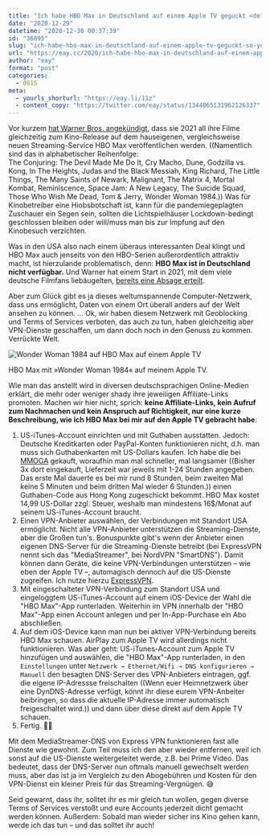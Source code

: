 ```yaml
---
title: "Ich habe HBO Max in Deutschland auf einem Apple TV geguckt <del>so you don't have to</del>"
date: "2020-12-29"
datetime: "2020-12-30 00:37:39"
id: "36895"
slug: "ich-habe-hbo-max-in-deutschland-auf-einem-apple-tv-geguckt-so-you-dont-have-to"
url: "https://eay.cc/2020/ich-habe-hbo-max-in-deutschland-auf-einem-apple-tv-geguckt-so-you-dont-have-to/"
author: "eay"
format: "post"
categories:
  - 0815
meta:
  - yourls_shorturl: "https://eay.li/11z"
  - content_copy: "https://twitter.com/eay/status/1344065131962126337"
---
```


Vor kurzem [hat Warner Bros. angekündigt](https://www.theverge.com/2020/12/3/22150605/hbo-max-warner-bros-movies-2021-simultaneous-release-matrix-godzilla-suicide-squad-space-jam), dass sie 2021 all ihre Filme gleichzeitig zum Kino-Release auf dem hauseigenen, vergleichsweise neuen Streaming-Service HBO Max veröffentlichen werden. ((Namentlich sind das in alphabetischer Reihenfolge:  
The Conjuring: The Devil Made Me Do It, Cry Macho, Dune, Godzilla vs. Kong, In The Heights, Judas and the Black Messiah, King Richard, The Little Things, The Many Saints of Newark, Malignant, The Matrix 4, Mortal Kombat, Reminiscence, Space Jam: A New Legacy, The Suicide Squad, Those Who Wish Me Dead, Tom & Jerry, Wonder Woman 1984.)) Was für Kinobetreiber eine Hiobsbotschaft ist, kann für die pandemiegeplagten Zuschauer ein Segen sein, sollten die Lichtspielhäuser Lockdown-bedingt geschlossen bleiben oder will/muss man bis zur Impfung auf den Kinobesuch verzichten.

Was in den USA also nach einem überaus interessanten Deal klingt und HBO Max auch jenseits von den HBO-Serien außerordentlich attraktiv macht, ist hierzulande problematisch, denn: **HBO Max ist in Deutschland nicht verfügbar.** Und Warner hat einem Start in 2021, mit dem viele deutsche Filmfans lieb­äugelten, [bereits eine Absage erteilt](https://www.spiegel.de/kultur/kino/hbo-max-erteilt-deutschland-fuer-2021-eine-absage-a-f0987181-cfe1-4228-a330-ec8572f94d61).

Aber zum Glück gibt es ja dieses weltumspannende Computer-Netzwerk, dass uns ermöglicht, Daten von einem Ort überall anders auf der Welt ansehen zu können. … Ok, wir haben diesem Netzwerk mit Geoblocking und Terms of Services verboten, das auch zu tun, haben gleichzeitig aber VPN-Dienste geschaffen, um dann doch noch in den Genuss zu kommen. Verrückte Welt.

![Wonder Woman 1984 auf HBO Max auf einem Apple TV](https://eay.cc/uploads/2020/ww1984-apple-tv.jpg)

HBO Max mit »Wonder Woman 1984« auf meinem Apple TV.

Wie man das anstellt wird in diversen deutschsprachigen Online-Medien erklärt, die mehr oder weniger shady ihre jeweiligen Affiliate-Links promoten. Machen wir hier nicht, sprich: **keine Affiliate-Links, kein Aufruf zum Nach­machen und kein Anspruch auf Richtigkeit, nur eine kurze Beschreibung, wie ich HBO Max bei mir auf den Apple TV gebracht habe**:

1. US-iTunes-Account einrichten und mit Guthaben ausstatten. Jedoch: Deutsche Kreditkarten oder PayPal-Konten funktionieren nicht, d.h. man muss sich Guthabenkarten mit US-Dollars kaufen. Ich habe die bei [MMOGA](https://www.mmoga.de/) gekauft, woraufhin man mal schneller, mal langsamer ((Bisher 3x dort eingekauft, Lieferzeit war jeweils mit 1-24 Stunden angegeben. Das erste Mal dauerte es bei mir rund 8 Stunden, beim zweiten Mal keine 5 Minuten und beim dritten Mal wieder 6 Stunden.)) einen Guthaben-Code aus Hong Kong zugeschickt bekommt. HBO Max kostet 14,99 US-Dollar zzgl. Steuer, weshalb man mindestens 16$/Monat auf seinem US-iTunes-Account braucht.
2. Einen VPN-Anbieter auswählen, der Verbindungen mit Standort USA ermöglicht. Nicht alle VPN-Anbieter unterstützen die Streaming-Dienste, aber die Großen tun's. Bonuspunkte gibt's wenn der Anbieter einen eigenen DNS-Server für die Streaming-Dienste betreibt (bei ExpressVPN nennt sich das "MediaStreamer", bei NordVPN "SmartDNS"). Damit können dann Geräte, die keine VPN-Verbindungen unterstützen – wie eben der Apple TV –, automagisch dennoch auf die US-Dienste zugreifen. Ich nutze hierzu [ExpressVPN](https://www.expressvpn.com/).
3. Mit eingeschalteter VPN-Verbindung zum Standort USA und eingeloggtem US-iTunes-Account auf einem iOS-Device der Wahl die "HBO Max"-App runterladen. Weiterhin im VPN innerhalb der "HBO Max"-App einen Account anlegen und per In-App-Purchase ein Abo abschließen.
4. Auf dem iOS-Device kann man nun bei aktiver VPN-Verbindung bereits HBO Max schauen. AirPlay zum Apple TV wird allerdings nicht funktionieren. Was aber geht: US-iTunes-Account zum Apple TV hinzufügen und auswählen, die "HBO Max"-App runterladen, in den `Einstellungen` unter `Netzwerk → Ethernet/Wifi → DNS konfigurieren → Manuell` den besagten DNS-Server des VPN-Anbieters eintragen, ggf. die eigene IP-Adressse freischalten ((Wenn euer Heimnetzwerk über eine DynDNS-Adresse verfügt, könnt ihr diese eurem VPN-Anbeiter beibringen, so dass die aktuelle IP-Adresse immer automatisch freigeschaltet wird.)) und dann über diese direkt auf dem Apple TV schauen.
5. Fertig. 💪🏻

Mit dem MediaStreamer-DNS von Express VPN funktionieren fast alle Dienste wie gewohnt. Zum Teil muss ich den aber wieder entfernen, weil ich sonst auf die US-Dienste weitergeleitet werde, z.B. bei Prime Video. Das bedeutet, dass der DNS-Server nun oftmals manuell gewechselt werden muss, aber das ist ja im Vergleich zu den Abogebühren und Kosten für den VPN-Dienst ein kleiner Preis für das Streaming-Vergnügen. 😅

Seid gewarnt, dass ihr, solltet ihr es mir gleich tun wollen, gegen diverse Terms of Services verstoßt und eure Accounts jederzeit dicht gemacht werden können. Außerdem: Sobald man wieder sicher ins Kino gehen kann, werde ich das tun – und das solltet ihr auch!

